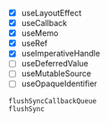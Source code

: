 - [x] useLayoutEffect
- [x] useCallback
- [x] useMemo
- [x] useRef
- [x] useImperativeHandle
- [ ] useDeferredValue
- [ ] useMutableSource
- [ ] useOpaqueIdentifier

```ts
flushSyncCallbackQueue
flushSync
```
